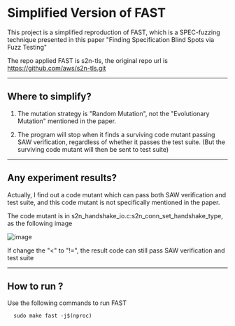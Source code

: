 # Simplified Version of FAST

This project is a simplified reproduction of FAST, which is a SPEC-fuzzing technique presented in this paper "Finding Specification Blind Spots via Fuzz Testing"

The repo applied FAST is s2n-tls, the original repo url is https://github.com/aws/s2n-tls.git

---

## Where to simplify?

1. The mutation strategy is "Random Mutation", not the "Evolutionary Mutation" mentioned in the paper.

2. The program will stop when it finds a surviving code mutant passing SAW verification, regardless of whether it passes the test suite. (But the surviving code mutant will then be sent to test suite)

--- 

## Any experiment results?

Actually, I find out a code mutant which can pass both SAW verification and test suite, and this code mutant is not specifically mentioned in the paper.

The code mutant is in s2n_handshake_io.c:s2n_conn_set_handshake_type, as the following image

![image](https://github.com/YinhuaChen-cloud/fast/assets/57990071/79ebdf8c-f035-48cb-b813-ad16a6e41012)

If change the "<" to "!=", the result code can still pass SAW verification and test suite

---

## How to run ?

Use the following commands to run FAST
```
  sudo make fast -j$(nproc)
```



